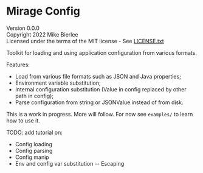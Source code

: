 # Mirage Config

Version 0.0.0  
Copyright 2022 Mike Bierlee  
Licensed under the terms of the MIT license - See [LICENSE.txt](LICENSE.txt)

Toolkit for loading and using application configuration from various formats.

Features:
- Load from various file formats such as JSON and Java properties;
- Environment variable substitution;
- Internal configuration substitution (Value in config replaced by other path in config);
- Parse configuration from string or JSONValue instead of from disk.

This is a work in progress. More will follow. For now see `examples/` to learn how to use it.

TODO: add tutorial on:
- Config loading
- Config parsing
- Config manip
- Env and config var substitution
-- Escaping